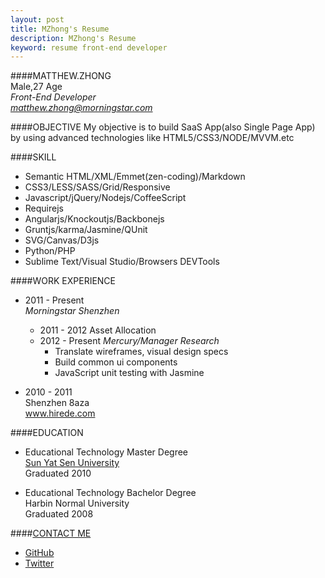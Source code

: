 ```yaml
---
layout: post
title: MZhong's Resume
description: MZhong's Resume
keyword: resume front-end developer
---
```

      

####MATTHEW.ZHONG  
Male,27 Age    
*Front-End Developer*    
*matthew.zhong@morningstar.com* 


####OBJECTIVE
My objective is to build SaaS App(also Single Page App) by using advanced technologies like HTML5/CSS3/NODE/MVVM.etc

####SKILL  
+ Semantic HTML/XML/Emmet(zen-coding)/Markdown     
+ CSS3/LESS/SASS/Grid/Responsive       
+ Javascript/jQuery/Nodejs/CoffeeScript    
+ Requirejs    
+ Angularjs/Knockoutjs/Backbonejs        
+ Gruntjs/karma/Jasmine/QUnit  
+ SVG/Canvas/D3js     
+ Python/PHP 
+ Sublime Text/Visual Studio/Browsers DEVTools    
  
####WORK EXPERIENCE  
+ 2011 - Present    
*Morningstar Shenzhen*    
    * 2011 - 2012 Asset Allocation
    * 2012 - Present  *Mercury/Manager Research*     
        + Translate wireframes, visual design specs   
        + Build common ui components  
        + JavaScript unit testing with Jasmine           

+ 2010 - 2011  
Shenzhen 8aza  
www.hirede.com     

####EDUCATION   
+ Educational Technology Master Degree     
[Sun Yat Sen University](http://www.sysu.edu.cn/)  
Graduated 2010   

+ Educational Technology Bachelor Degree    
Harbin Normal University     
Graduated 2008    

####[CONTACT ME](http://flowerszhong.github.io/contact.html)    
+ [GitHub](https://flowerszhong.github.com)     
+ [Twitter](https://twitter.com/flowerszhong)   

